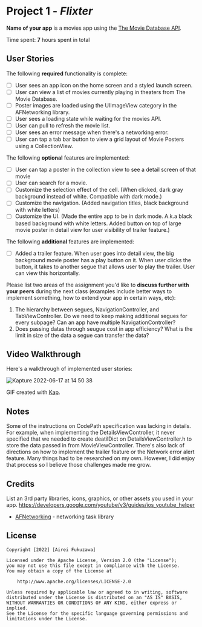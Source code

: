 # Project 1 - *Flixter*

**Name of your app** is a movies app using the [The Movie Database API](http://docs.themoviedb.apiary.io/#).

Time spent: **7** hours spent in total

## User Stories

The following **required** functionality is complete:

- [ ] User sees an app icon on the home screen and a styled launch screen.
- [ ] User can view a list of movies currently playing in theaters from The Movie Database.
- [ ] Poster images are loaded using the UIImageView category in the AFNetworking library.
- [ ] User sees a loading state while waiting for the movies API.
- [ ] User can pull to refresh the movie list.
- [ ] User sees an error message when there's a networking error.
- [ ] User can tap a tab bar button to view a grid layout of Movie Posters using a CollectionView.

The following **optional** features are implemented:

- [ ] User can tap a poster in the collection view to see a detail screen of that movie
- [ ] User can search for a movie.
- [ ] Customize the selection effect of the cell. (When clicked, dark gray background instead of white. Compatible with dark mode.)
- [ ] Customize the navigation. (Added navigation titles, black background with white letters)
- [ ] Customize the UI. (Made the entire app to be in dark mode. A.k.a black based background with white letters. Added button on top of large movie poster in detail view for user visibility of trailer feature.)

The following **additional** features are implemented:

- [ ] Added a trailer feature. When user goes into detail view, the big background movie poster has a play button on it. When user clicks the button, it takes  to another segue that allows user to play the trailer. User can view this horizontally.

Please list two areas of the assignment you'd like to **discuss further with your peers** during the next class (examples include better ways to implement something, how to extend your app in certain ways, etc):

1. The hierarchy between segues, NavigationController, and TabViewController. Do we need to keep making additional segues for every subpage? Can an app have multiple NavigationController?
2. Does passing datas through seugue cost in app efficiency? What is the limit in size of the data a segue can transfer the data?

## Video Walkthrough

Here's a walkthrough of implemented user stories:

![Kapture 2022-06-17 at 14 50 38](https://user-images.githubusercontent.com/31524675/174409113-9b694bc6-afac-4521-bde3-ee18e1b6beb7.gif)

GIF created with [Kap](https://getkap.co/).

## Notes

Some of the instructions on CodePath specification was lacking in details. For example, when implementing the DetailsViewController, it never specified that we needed to create deatilDict on DetailsViewController.h to store the data passed in from MovieViewController. There's also lack of directions on how to implement the trailer feature or the Network error alert feature. Many things had to be researched on my own. However, I did enjoy that process so I believe those challenges made me grow.

## Credits

List an 3rd party libraries, icons, graphics, or other assets you used in your app.
https://developers.google.com/youtube/v3/guides/ios_youtube_helper

- [AFNetworking](https://github.com/AFNetworking/AFNetworking) - networking task library

## License

    Copyright [2022] [Airei Fukuzawa]

    Licensed under the Apache License, Version 2.0 (the "License");
    you may not use this file except in compliance with the License.
    You may obtain a copy of the License at

        http://www.apache.org/licenses/LICENSE-2.0

    Unless required by applicable law or agreed to in writing, software
    distributed under the License is distributed on an "AS IS" BASIS,
    WITHOUT WARRANTIES OR CONDITIONS OF ANY KIND, either express or implied.
    See the License for the specific language governing permissions and
    limitations under the License.
